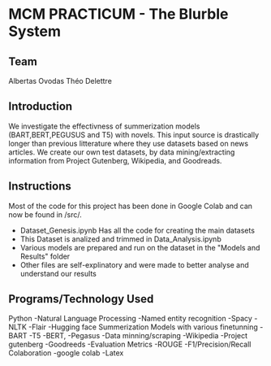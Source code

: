 # MCM PRACTICUM - The Blurble System

## Team

Albertas Ovodas
Théo Delettre

## Introduction

We investigate the effectivness of summerization models (BART,BERT,PEGUSUS and T5) with novels. This input source is drastically longer than previous litterature where they use datasets based on news articles. 
We create our own test datasets, by data mining/extracting information from Project Gutenberg, Wikipedia, and Goodreads.

## Instructions

Most of the code for this project has been done in Google Colab and can now be found in /src/. 
- Dataset_Genesis.ipynb Has all the code for creating the main datasets
- This Dataset is analized and trimmed in Data_Analysis.ipynb
- Various models are prepared and run on the dataset in the "Models and Results" folder
- Other files are self-explinatory and were made to better analyse and understand our results

## Programs/Technology Used
Python
  -Natural Language Processing
  -Named entity recognition
    -Spacy
    -NLTK
    -Flair
  -Hugging face Summerization Models with various finetunning
    -BART 
    -T5
    -BERT,
    -Pegasus 
  -Data minning/scraping
    -Wikipedia
    -Project gutenberg
    -Goodreeds
  -Evaluation Metrics
    -ROUGE
    -F1/Precision/Recall
Colaboration
  -google colab
  -Latex
